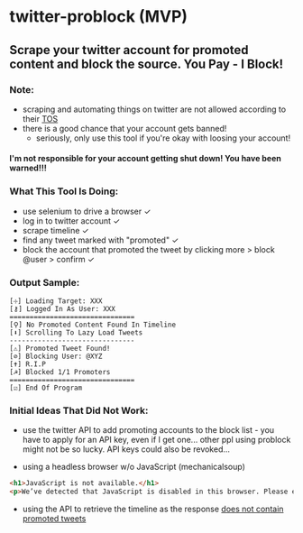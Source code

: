 # twitter-problock (MVP)

## Scrape your twitter account for promoted content and block the source. You Pay - I Block!

### Note:

* scraping and automating things on twitter are not allowed according to their [TOS](https://twitter.com/en/tos)
* there is a good chance that your account gets banned!
  * seriously, only use this tool if you're okay with loosing your account!

#### I'm not responsible for your account getting shut down! You have been warned!!!

### What This Tool Is Doing:

* use selenium to drive a browser ✓
* log in to twitter account ✓
* scrape timeline ✓
* find any tweet marked with "promoted" ✓
* block the account that promoted the tweet by clicking more > block @user > confirm ✓

### Output Sample:

```
[☩] Loading Target: XXX
[⚷] Logged In As User: XXX
===============================
[⚲] No Promoted Content Found In Timeline
[⬇] Scrolling To Lazy Load Tweets
-------------------------------
[⚠] Promoted Tweet Found!
[⊘] Blocking User: @XYZ
[✝] R.I.P
[☭] Blocked 1/1 Promoters
===============================
[☑] End Of Program
```

### Initial Ideas That Did Not Work:

* use the twitter API to add promoting accounts to the block list - you have to apply for an API key, even if I get one... other ppl using problock might not be so lucky. API keys could also be revoked...

* using a headless browser w/o JavaScript (mechanicalsoup)

```html
<h1>JavaScript is not available.</h1>
<p>We’ve detected that JavaScript is disabled in this browser. Please enable JavaScript or switch to a supported browser to continue using twitter.com. You can see a list of supported browsers in our Help Center.</p>
```

* using the API to retrieve the timeline as the response [does not contain promoted tweets](https://stackoverflow.com/questions/54081154/twitter-api-how-to-retrieve-timeline-including-promoted-or-sponsored-tweets)
